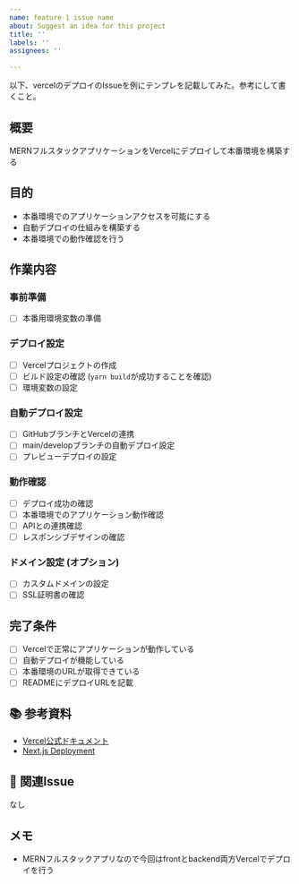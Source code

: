 ```yaml
---
name: feature 1 issue name
about: Suggest an idea for this project
title: ''
labels: ''
assignees: ''

---
```


以下、vercelのデプロイのIssueを例にテンプレを記載してみた。参考にして書くこと。

## 概要
MERNフルスタックアプリケーションをVercelにデプロイして本番環境を構築する

## 目的
- 本番環境でのアプリケーションアクセスを可能にする
- 自動デプロイの仕組みを構築する
- 本番環境での動作確認を行う

## 作業内容
### 事前準備
- [ ] 本番用環境変数の準備

### デプロイ設定
- [ ] Vercelプロジェクトの作成
- [ ] ビルド設定の確認 (`yarn build`が成功することを確認)
- [ ] 環境変数の設定

### 自動デプロイ設定
- [ ] GitHubブランチとVercelの連携
- [ ] main/developブランチの自動デプロイ設定
- [ ] プレビューデプロイの設定

### 動作確認
- [ ] デプロイ成功の確認
- [ ] 本番環境でのアプリケーション動作確認
- [ ] APIとの連携確認
- [ ] レスポンシブデザインの確認

### ドメイン設定 (オプション)
- [ ] カスタムドメインの設定
- [ ] SSL証明書の確認

## 完了条件
- [ ] Vercelで正常にアプリケーションが動作している
- [ ] 自動デプロイが機能している
- [ ] 本番環境のURLが取得できている
- [ ] READMEにデプロイURLを記載

## 📚 参考資料
- [Vercel公式ドキュメント](https://vercel.com/docs)
- [Next.js Deployment](https://nextjs.org/docs/deployment)

## 🔗 関連Issue
なし


## メモ
- MERNフルスタックアプリなので今回はfrontとbackend両方Vercelでデプロイを行う
